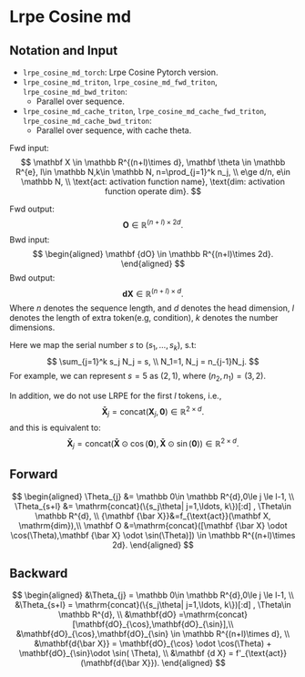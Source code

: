 # Lrpe Cosine md

## Notation and Input

- `lrpe_cosine_md_torch`: Lrpe Cosine Pytorch version.
- `lrpe_cosine_md_triton`, `lrpe_cosine_md_fwd_triton`, `lrpe_cosine_md_bwd_triton`:
  - Parallel over sequence.
- `lrpe_cosine_md_cache_triton`, `lrpe_cosine_md_cache_fwd_triton`, `lrpe_cosine_md_cache_bwd_triton`:
  - Parallel over sequence, with cache theta.



Fwd input:
$$
\mathbf X \in \mathbb R^{(n+l)\times d}, \mathbf \theta \in \mathbb R^{e},
l\in \mathbb N,k\in \mathbb N,
n=\prod_{j=1}^k n_j,  \\
e\ge d/n, e\in \mathbb N, \\
\text{act: activation function name}, \text{dim: activation function operate dim}.
$$

Fwd output:
$$
\mathbf O\in \mathbb R^{(n+l)\times 2d}.
$$
Bwd input:
$$
\begin{aligned}
\mathbf {dO} \in \mathbb R^{(n+l)\times 2d}.
\end{aligned}
$$
Bwd output:
$$
\mathbf {dX}\in \mathbb R^{(n+l)\times d}.
$$
Where $n$ denotes the sequence length, and $d$ denotes the head dimension, $l$ denotes the length of extra token(e.g, condition), $k$ denotes the number dimensions.

Here we map the serial number $s$ to $(s_1, \ldots, s_k)$, s.t:
$$
\sum_{j=1}^k s_j N_j = s, \\
N_1=1, N_j = n_{j-1}N_j.
$$
For example, we can represent $s = 5$ as $(2, 1)$, where $(n_2, n_1) = (3, 2)$.

In addition, we do not use LRPE for the first $l$ tokens, i.e.,
$$
\mathbf {\bar X}_j= \mathrm{concat}(\mathbf X_j, \mathbf 0)\in \mathbb R^{2\times d}.
$$
and this is equivalent to:
$$
\mathbf {\bar X}_j= \mathrm{concat}(\mathbf  {\bar X}  \odot \cos(\mathbf 0),\mathbf  {\bar X} \odot  \sin(\mathbf 0))\in \mathbb R^{2\times d}.
$$


## Forward

$$
\begin{aligned}
\Theta_{j} &= \mathbb 0\in \mathbb R^{d},0\le j \le l-1,    \\
\Theta_{s+l} &= \mathrm{concat}(\{s_j\theta| j=1,\ldots, k\})[:d] , \Theta\in \mathbb R^{d}, \\
{\mathbf {\bar X}}&=f_{\text{act}}(\mathbf X, \mathrm{dim}),\\
\mathbf O &=\mathrm{concat}([\mathbf  {\bar X}  \odot \cos(\Theta),\mathbf  {\bar X} \odot  \sin(\Theta)])
\in \mathbb R^{(n+l)\times 2d}.
\end{aligned}
$$



## Backward

$$
\begin{aligned}
&\Theta_{j} = \mathbb 0\in \mathbb R^{d},0\le j \le l-1,    \\
&\Theta_{s+l} = \mathrm{concat}(\{s_j\theta| j=1,\ldots, k\})[:d] , \Theta\in \mathbb R^{d}, \\
&\mathbf{dO} =\mathrm{concat}[\mathbf{dO}_{\cos},\mathbf{dO}_{\sin}],\\
&\mathbf{dO}_{\cos},\mathbf{dO}_{\sin} \in \mathbb R^{(n+l)\times d},  \\
&\mathbf{d{\bar X}} = \mathbf{dO}_{\cos} \odot \cos(\Theta) + \mathbf{dO}_{\sin}\odot \sin( \Theta), \\
&\mathbf {d X} = f'_{\text{act}}(\mathbf{d{\bar X}}).
\end{aligned}
$$
